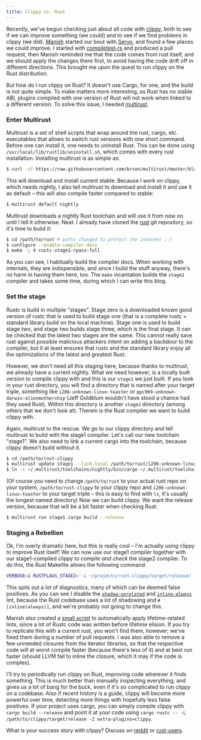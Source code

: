 ```yaml
---
title: Clippy vs. Rust
---
```


Recently, we've begun checking just about all code with [clippy](https://github.com/Manishearth/rust-clippy), both to see if we can improve something (we could) and to see if we find problems in clippy (we did). [Manish](https://manishearth.github.io) started our bout with [Servo](https://github.com/Servo/Servo), and found a few places we could improve. I started with [compiletest-rs](https://github.com/laumann/compiletest-rs) and produced a pull request, then Manish reminded me that the code comes from rust itself, and we should apply the changes there first, to avoid having the code drift off in different directions. This brought me upon the quest to run clippy on the Rust distribution.

But how do I run clippy on Rust? It doesn't use Cargo, for one, and the build is not quite simple. To make matters more interesting, as Rust has no stable ABI, plugins compiled with one version of Rust will not work when linked to a different version. To solve this issue, I needed [multirust](https://github.com/brson/multirust).

### Enter Multirust

Multirust is a set of shell scripts that wrap around the rust, cargo, etc. executables that allows to switch rust versions with one short command. Before one can install it, one needs to uninstall Rust. This can be done using `/usr/local/lib/rustlib/uninstall.sh`, which comes with every rust installation. Installing multirust is as simple as:

```sh
$ curl -sf https://raw.githubusercontent.com/brson/multirust/master/blastoff.sh | sh
```
This will download and install current stable. Because I work on clippy, which needs nightly, I also tell multirust to download and install it and use it as default – this will also compile faster compared to stable:
```sh
$ multirust default nightly
```
Multirust downloads a nightly Rust toolchain and will use it from now on until I tell it otherwise. Neat. I already have cloned the [rust](https://github.com/rust-lang/rust) git repository, so it's time to build it:
```sh
$ cd /path/to/rust # paths changed to protect the innocent ;-)
$ configure --enable-compiler-docs
$ make -j 4 rustc-stage1-rpass-full
```
As you can see, I habitually build the compiler docs. When working with internals, they are indispensible, and since I build the stuff anyway, there's no harm in having them here, too. The `make` incantation builds the `stage1` compiler and takes some time, during which I can write this blog.

### Set the stage

Rustc is build in multiple "stages". Stage zero is a downloaded known good version of rustc that is used to build stage one (that is a complete rustc + standard library build on the local machine). Stage one is used to build stage two, and stage two builds stage three, which is the final stage. It can be checked that the latest two stages are the same. This cannot really save rust against possible malicious attackers intent on adding a backdoor to the compiler, but it at least ensures that rustc and the standard library enjoy all the optimizations of the latest and greatest Rust.

However, we don't need all this staging here, because thanks to multirust, we already have a current nightly. What we need however, is a locally built version to compile clippy with and this is our `stage1` we just built. If you look in your rust directory, you will find a directory that is named after your target triple, something like `i286-unknown-linux-toaster` or `ppc969-unknown-darwin-alienmothership` (Jeff Goldblum wouldn't have stood a chance had they used Rust). Within this directory is another `stage1` directory (among others that we don't look at). Therein is the Rust compiler we want to build clippy with.

Again, multirust to the rescue. We go to our clippy directory and tell multirust to build with the stage1 compiler. Let's call our new toolchain "stage1". We also need to link a current cargo into the toolchain, because clippy doesn't build without it.

```sh
$ cd /path/to/rust-clippy
$ multirust update stage1 --link-local /path/to/rust/i286-unknown-linux-toaster/stage1
$ ln -s ~/.multirust/toolchains/nightly/bin/cargo ~/.multirust/toolchains/stage1/bin/
```
(Of course you need to change `/path/to/rust` to your actual rust repo on your system, `/path/to/rust-clippy` to your clippy repo and `i286-unknown-linux-toaster` to your target triple – this is easy to find with `ls`, it's usually the longest named directory) Now we can build clippy. We want the release version, because that will be a bit faster when checking Rust.

```sh
$ multirust run stage1 cargo build --release
```

### Staging a Rebellion

Ok, I'm overly dramatic here, but this is really cool – I'm actually using clippy to improve Rust itself! We can now use our stage1 compiler together with our stage1-compiled clippy to compile *and check* the stage2 compiler. To do this, the Rust Makefile allows the following command:

```sh
VERBOSE=1 RUSTFLAGS_STAGE2='-L ~/projects/rust-clippy/target/release/ -Z extra-plugins=clippy -A shadow-unrelated -A inline-always' RUST_BACKTRACE=1 make rustc-stage2
```

This spits out a lot of diagnostics, many of which can be deemed false positives. As you can see I disable the [`shadow-unrelated`](https://github.com/Manishearth/rust-clippy/wiki#shadow_unrelated) and [`inline-always`](https://github.com/Manishearth/rust-clippy/wiki#inline_always) lint, because the Rust codebase uses a lot of shadowing and `#[inline(always)]`, and we're probably not going to change this.

Manish also created a [small script](https://github.com/Manishearth/rust-clippy/issues/278#issuecomment-137401668) to automatically apply lifetime-related lints, since a lot of Rustc code was written before lifetime elision. If you try to replicate this with a current rust, you won't find them, however; we've fixed them during a number of pull requests. I was also able to remove a few unneeded closures from the iterator libraries, so that the respective code will at worst compile faster (because there's less of it) and at best run faster (should LLVM fail to inline the closure, which it may if the code is complex).

I'll try to periodically run clippy on Rust, improving code wherever it finds something. This is much better than manually inspecting everything, and gives us a lot of bang for the buck, even if it's so complicated to run clippy on a codebase. Also if recent history is a guide, clippy will become more powerful over time, detecting more things with hopefully less false positives. If your project uses cargo, you can simply compile clippy with `cargo build --release` and point it at your code using `cargo rustc -- -L /path/to/clippy/target/release -Z extra-plugins=clippy`.

What is your success story with clippy? Discuss on [reddit](https://reddit.com/r/rust) or [rust-users](https://users.rust-lang.org).
